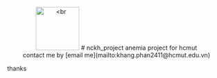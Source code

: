<p align="center"><img src="https://github.com/Khanghcmut/testweb/blob/main/firstwebgithub/logo-bach-khoa.jpg" height="100px" width="100px" alt=
<br>
# nckh_project
anemia project for hcmut<br>
contact me by [email me](mailto:khang.phan2411@hcmut.edu.vn)

thanks

